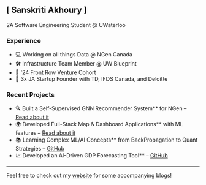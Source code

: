 ## [ Sanskriti Akhoury ] 

2A Software Engineering Student @ UWaterloo

### Experience

- 💻 Working on all things Data @ NGen Canada
- 🛠️ Infrastructure Team Member @ UW Blueprint
- 🚀 '24 Front Row Venture Cohort
- 🎉 3x JA Startup Founder with TD, IFDS Canada, and Deloitte

### Recent Projects

- 🔍 Built a Self-Supervised GNN Recommender System** for NGen – [Read about it](https://medium.com/red-buffer/implementation-and-understanding-of-graph-neural-networks-gnn-54084c8a0e24)
- 🌍 Developed Full-Stack Map & Dashboard Applications** with ML features – [Read about it](#)
- 📚 Learning Complex ML/AI Concepts** from BackPropagation to Quant Strategies – [GitHub](#)
- 📈 Developed an AI-Driven GDP Forecasting Tool** – [GitHub](#)

---

Feel free to check out my [website](#) for some accompanying blogs!
